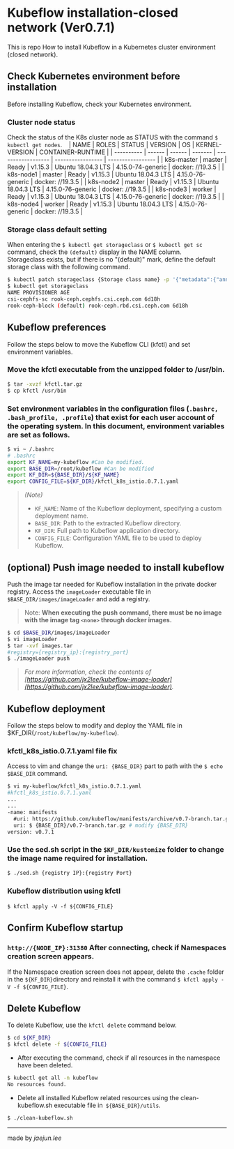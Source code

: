 # Kubeflow installation-closed network (Ver0.7.1)
This is repo How to install Kubeflow in a Kubernetes cluster environment (closed network).

## Check Kubernetes environment before installation
Before installing Kubeflow, check your Kubernetes environment.

### Cluster node status
Check the status of the K8s cluster node as STATUS with the command `$ kubectl get nodes`.
  
| NAME | ROLES | STATUS | VERSION | OS | KERNEL-VERSION | CONTAINER-RUNTIME |
| ---------- | ------ | ------ | ------- | ------------------ | ----------------- | ----------------- |
| k8s-master | master | Ready | v1.15.3 | Ubuntu 18.04.3 LTS | 4.15.0-74-generic | docker: //19.3.5 |
| k8s-node1 | master | Ready | v1.15.3 | Ubuntu 18.04.3 LTS | 4.15.0-76-generic | docker: //19.3.5 |
| k8s-node2 | master | Ready | v1.15.3 | Ubuntu 18.04.3 LTS | 4.15.0-76-generic | docker: //19.3.5 |
| k8s-node3 | worker | Ready | v1.15.3 | Ubuntu 18.04.3 LTS | 4.15.0-76-generic | docker: //19.3.5 |
| k8s-node4 | worker | Ready | v1.15.3 | Ubuntu 18.04.3 LTS | 4.15.0-76-generic | docker: //19.3.5 |

### Storage class default setting
When entering the `$ kubectl get storageclass` or `$ kubectl get sc` command, check the `(default)` display in the NAME column.  
Storageclass exists, but if there is no "(default)" mark, define the default storage class with the following command.  
```bash
$ kubectl patch storageclass {Storage class name} -p '{"metadata":{"annotations":{"storageclass.kubernetes.iis-default-class":"true"}}}'
$ kubectl get storageclass
NAME PROVISIONER AGE
csi-cephfs-sc rook-ceph.cephfs.csi.ceph.com 6d18h
rook-ceph-block (default) rook-ceph.rbd.csi.ceph.com 6d18h
```

## Kubeflow preferences
Follow the steps below to move the Kubeflow CLI (kfctl) and set environment variables.

### Move the kfctl executable from the unzipped folder to /usr/bin.
```bash
$ tar -xvzf kfctl.tar.gz
$ cp kfctl /usr/bin
```
### Set environment variables in the configuration files (`.bashrc, .bash_profile, .profile`) that exist for each user account of the operating system. In this document, environment variables are set as follows.

```bash
$ vi ~ /.bashrc
# .bashrc
export KF_NAME=my-kubeflow #Can be modified.
export BASE_DIR=/root/kubeflow #Can be modified
export KF_DIR=${BASE_DIR}/${KF_NAME}
export CONFIG_FILE=${KF_DIR}/kfctl_k8s_istio.0.7.1.yaml
```
> *(Note)*
> * `KF_NAME`: Name of the Kubeflow deployment, specifying a custom deployment name.
> * `BASE_DIR`: Path to the extracted Kubeflow directory.
> * `KF_DIR`: Full path to Kubeflow application directory.
> * `CONFIG_FILE`: Configuration YAML file to be used to deploy Kubeflow.

## (optional) Push image needed to install kubeflow
Push the image tar needed for Kubeflow installation in the private docker registry. Access the `imageLoader` executable file in` $BASE_DIR/images/imageLoader` and add a registry.  

> Note: **When executing the push command, there must be no image with the image tag `<none>` through docker images.**
```bash
$ cd $BASE_DIR/images/imageLoader
$ vi imageLoader
$ tar -xvf images.tar
#registry={registry_ip}:{registry_port}
$ ./imageLoader push
```
> *For more information, check the contents of [https://github.com/jx2lee/kubeflow-image-loader](https://github.com/jx2lee/kubeflow-image-loader).*

## Kubeflow deployment
Follow the steps below to modify and deploy the YAML file in $KF_DIR(`/root/kubeflow/my-kubeflow`).

### kfctl_k8s_istio.0.7.1.yaml file fix
Access to vim and change the `uri: {BASE_DIR}` part to path with the `$ echo $BASE_DIR` command.  
```bash
$ vi my-kubeflow/kfctl_k8s_istio.0.7.1.yaml
#kfctl_k8s_istio.0.7.1.yaml
...
...
-name: manifests
  #uri: https://github.com/kubeflow/manifests/archive/v0.7-branch.tar.gz
  uri: $ {BASE_DIR}/v0.7-branch.tar.gz # modify {BASE_DIR}
version: v0.7.1
```

### Use the sed.sh script in the `$KF_DIR/kustomize` folder to change the image name required for installation.
```bash
$ ./sed.sh {registry IP}:{registry Port}
```

### Kubeflow distribution using kfctl
`$ kfctl apply -V -f ${CONFIG_FILE}`
  
## Confirm Kubeflow startup
### `http://{NODE_IP}:31380` After connecting, check if Namespaces creation screen appears.
If the Namespace creation screen does not appear, delete the `.cache` folder in the `${KF_DIR}`directory and reinstall it with the command `$ kfctl apply -V -f ${CONFIG_FILE}`.

## Delete Kubeflow

To delete Kubeflow, use the `kfctl delete` command below.  
```bash
$ cd ${KF_DIR}
$ kfctl delete -f ${CONFIG_FILE}
```

- After executing the command, check if all resources in the namespace have been deleted.  
```bash
$ kubectl get all -n kubeflow
No resources found.
```

- Delete all installed Kubeflow related resources using the clean-kubeflow.sh executable file in` ${BASE_DIR}/utils`.
```bash
$ ./clean-kubeflow.sh
```

---
made by *jaejun.lee*
